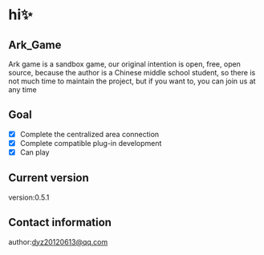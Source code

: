 # hi✨
## Ark_Game
Ark game is a sandbox game, our original intention is open, free, open source, because the author is a Chinese middle school student, 
so there is not much time to maintain the project, but if you want to, you can join us at any time
## Goal
- [x] Complete the centralized area connection
- [x] Complete compatible plug-in development
- [x] Can play
## Current version
version:0.5.1
## Contact information
author:dyz20120613@qq.com
